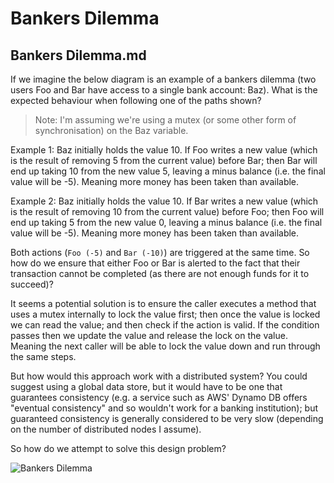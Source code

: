 # Bankers Dilemma

## Bankers Dilemma.md

If we imagine the below diagram is an example of a bankers dilemma (two users Foo and Bar have access to a single bank account: Baz). What is the expected behaviour when following one of the paths shown?

> Note: I'm assuming we're using a mutex (or some other form of synchronisation) on the Baz variable.

Example 1: Baz initially holds the value 10. If Foo writes a new value (which is the result of removing 5 from the current value) before Bar; then Bar will end up taking 10 from the new value 5, leaving a minus balance (i.e. the final value will be -5). Meaning more money has been taken than available.

Example 2: Baz initially holds the value 10. If Bar writes a new value (which is the result of removing 10 from the current value) before Foo; then Foo will end up taking 5 from the new value 0, leaving a minus balance (i.e. the final value will be -5). Meaning more money has been taken than available.

Both actions (`Foo (-5)` and `Bar (-10)`) are triggered at the same time. So how do we ensure that either Foo or Bar is alerted to the fact that their transaction cannot be completed (as there are not enough funds for it to succeed)?

It seems a potential solution is to ensure the caller executes a method that uses a mutex internally to lock the value first; then once the value is locked we can read the value; and then check if the action is valid. If the condition passes then we update the value and release the lock on the value. Meaning the next caller will be able to lock the value down and run through the same steps.

But how would this approach work with a distributed system? You could suggest using a global data store, but it would have to be one that guarantees consistency (e.g. a service such as AWS' Dynamo DB offers "eventual consistency" and so wouldn't work for a banking institution); but guaranteed consistency is generally considered to be very slow (depending on the number of distributed nodes I assume).

So how do we attempt to solve this design problem?

![Bankers Dilemma](https://www.lucidchart.com/publicSegments/view/543a9d7b-eca4-4f78-ad1d-72050a005489/image.png)




